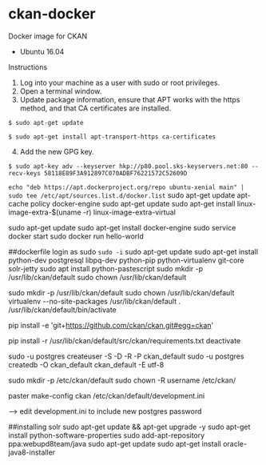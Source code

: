 # ckan-docker
Docker image for CKAN
- Ubuntu 16.04

Instructions

1. Log into your machine as a user with sudo or root privileges.
2. Open a terminal window.
3. Update package information, ensure that APT works with the https method, and that CA certificates are installed.

`$ sudo apt-get update`

`$ sudo apt-get install apt-transport-https ca-certificates`

4. Add the new GPG key.

`$ sudo apt-key adv --keyserver hkp://p80.pool.sks-keyservers.net:80 --recv-keys 58118E89F3A912897C070ADBF76221572C52609D`

`echo "deb https://apt.dockerproject.org/repo ubuntu-xenial main" | sudo tee /etc/apt/sources.list.d/docker.list`
sudo apt-get update
apt-cache policy docker-engine
sudo apt-get update
sudo apt-get install linux-image-extra-$(uname -r) linux-image-extra-virtual

sudo apt-get update
sudo apt-get install docker-engine
sudo service docker start
sudo docker run hello-world




##dockerfile 
login as sudo
`sudo -i`
sudo apt-get update
sudo apt-get install python-dev postgresql libpq-dev python-pip python-virtualenv git-core solr-jetty
sudo apt install python-pastescript
sudo mkdir -p /usr/lib/ckan/default
sudo chown <username> /usr/lib/ckan/default

sudo mkdir -p /usr/lib/ckan/default
sudo chown <username> /usr/lib/ckan/default
virtualenv --no-site-packages /usr/lib/ckan/default
. /usr/lib/ckan/default/bin/activate

pip install -e 'git+https://github.com/ckan/ckan.git#egg=ckan'

pip install -r /usr/lib/ckan/default/src/ckan/requirements.txt
deactivate

sudo -u postgres createuser -S -D -R -P ckan_default
sudo -u postgres createdb -O ckan_default ckan_default -E utf-8

sudo mkdir -p /etc/ckan/default
sudo chown -R username /etc/ckan/

paster make-config ckan /etc/ckan/default/development.ini

--> edit development.ini to include new postgres password

##installing solr
sudo apt-get update && apt-get upgrade -y
sudo apt-get install python-software-properties
sudo add-apt-repository ppa:webupd8team/java
sudo apt-get update
sudo apt-get install oracle-java8-installer
